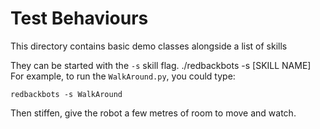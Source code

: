 # Test Behaviours

This directory contains basic demo classes alongside a list of skills

They can be started with the `-s` skill flag.  ./redbackbots -s [SKILL NAME]
For example, to run the `WalkAround.py`, you could type:
  
    redbackbots -s WalkAround

Then stiffen, give the robot a few metres of room to move and watch.
